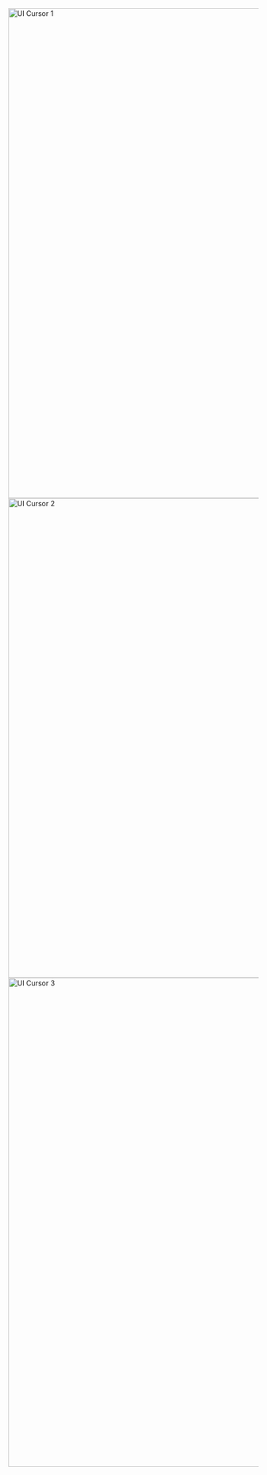 <img width="1904" height="985" alt="UI Cursor 1" src="https://github.com/user-attachments/assets/f7ca6518-5fe8-41a2-9a7f-ebcf317c2994" />
<img width="1900" height="964" alt="UI Cursor 2" src="https://github.com/user-attachments/assets/95e7e4d0-3cee-4d41-85d1-2ca9aa6d3d8c" />
<img width="1889" height="983" alt="UI Cursor 3" src="https://github.com/user-attachments/assets/818420d6-fe02-4e4f-933e-72206bbcdd4f" />
